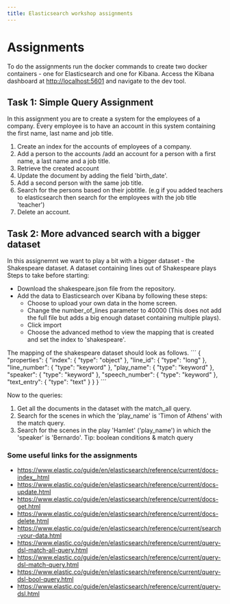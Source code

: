 ```yaml
---
title: Elasticsearch workshop assignments
---
```


Assignments
=====

To do the assignments run the docker commands to create two docker containers - one for Elasticsearch and one for Kibana.
Access the Kibana dashboard at [http://localhost:5601](http://localhost:5601) and navigate to the dev tool.

## Task 1: Simple Query Assignment

In this assignment you are to create a system for the employees of a company. Every employee is to have an account in this system containing the first name, last name and job title.

1. Create an index for the accounts of employees of a company.
2. Add a person to the accounts  /add an account for a person with a first name, a last name and a job title.
3. Retrieve the created account
4. Update the document by adding the field 'birth_date'.
5. Add a second person with the same job title.
6. Search for the persons based on their jobtitle. (e.g if you added teachers to elasticsearch then search for the employees with the job title 'teacher')
7. Delete an account.


## Task 2:  More advanced search with a bigger dataset

In this assignemnt we want to play a bit with a bigger dataset - the Shakespeare dataset. A dataset containing lines out of Shakespeare plays 
Steps to take before starting:
- Download the shakespeare.json file from the repository.
- Add the data to Elasticsearch over Kibana by following these steps:
  - Choose to upload your own data in the home screen.
  - Change the number_of_lines parameter to 40000 (This does not add the full file but adds a big enough dataset containing multiple plays).
  - Click import
  - Choose the advanced method to view the mapping that is created and set the index to 'shakespeare'.

The mapping of the shakespeare dataset should look as follows.
´´´
{
  "properties": {
    "index": {
      "type": "object"
    },
    "line_id": {
      "type": "long"
    },
    "line_number": {
      "type": "keyword"
    },
    "play_name": {
      "type": "keyword"
    },
    "speaker": {
      "type": "keyword"
    },
    "speech_number": {
      "type": "keyword"
    },
    "text_entry": {
      "type": "text"
    }
  }
}
´´´

Now to the queries:
1. Get all the documents in the dataset with the match_all query.
2. Search for the scenes in which the 'play_name' is 'Timon of Athens' with the match query.
3. Search for the scenes in the play 'Hamlet' ('play_name') in which the 'speaker' is 'Bernardo'. Tip: boolean conditions & match query


### Some useful links for the assignments

- https://www.elastic.co/guide/en/elasticsearch/reference/current/docs-index_.html
- https://www.elastic.co/guide/en/elasticsearch/reference/current/docs-update.html
- https://www.elastic.co/guide/en/elasticsearch/reference/current/docs-get.html
- https://www.elastic.co/guide/en/elasticsearch/reference/current/docs-delete.html
- https://www.elastic.co/guide/en/elasticsearch/reference/current/search-your-data.html
- https://www.elastic.co/guide/en/elasticsearch/reference/current/query-dsl-match-all-query.html
- https://www.elastic.co/guide/en/elasticsearch/reference/current/query-dsl-match-query.html
- https://www.elastic.co/guide/en/elasticsearch/reference/current/query-dsl-bool-query.html
- https://www.elastic.co/guide/en/elasticsearch/reference/current/query-dsl.html
